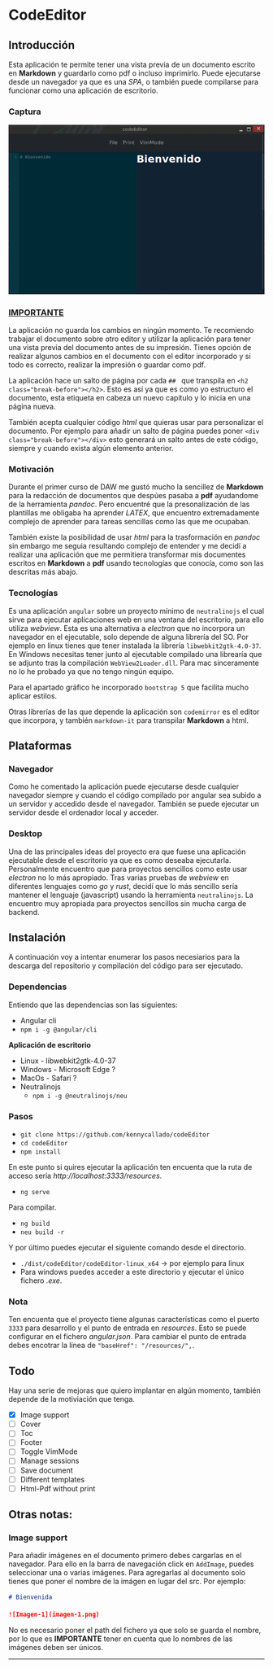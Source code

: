 # CodeEditor

## Introducción

Esta aplicación te permite tener una vista previa de un documento escrito en **Markdown** y guardarlo como pdf o incluso imprimirlo. Puede ejecutarse desde un navegador ya que es una _SPA_, o también puede compilarse para funcionar como una aplicación de escritorio.

### Captura

![Imagen-1](./screenshot.png)

### <u>IMPORTANTE</u>

La aplicación no guarda los cambios en ningún momento. Te recomiendo trabajar el documento sobre otro editor y utilizar la aplicación para tener una vista previa del documento antes de su impresión. Tienes opción de realizar algunos cambios en el documento con el editor incorporado y si todo es correcto, realizar la impresión o guardar como pdf.

La aplicación hace un salto de página por cada `## ` que transpila en `<h2 class="break-before"></h2>`. Esto es así ya que es como yo estructuro el documento, esta etiqueta en cabeza un nuevo capítulo y lo inicia en una página nueva.

También acepta cualquier código _html_ que quieras usar para personalizar el documento. Por ejemplo para añadir un salto de página puedes poner `<div class="break-before"></div>` esto generará un salto antes de este código, siempre y cuando exista algún elemento anterior.

### Motivación

Durante el primer curso de DAW me gustó mucho la sencillez de **Markdown** para la redacción de documentos que despúes pasaba a **pdf** ayudandome de la herramienta _pandoc_. Pero encuentré que la presonalización de las plantillas me obligaba ha aprender _LATEX_, que encuentro extremadamente complejo de aprender para tareas sencillas como las que me ocupaban.

También existe la posibilidad de usar _html_ para la trasformación en _pandoc_ sin embargo me seguia resultando complejo de entender y me decidí a realizar una aplicación que me permitiera transformar mis documentes escritos en **Markdown** a **pdf** usando tecnologías que conocía, como son las descritas más abajo.

### Tecnologías

Es una aplicación `angular` sobre un proyecto mínimo de `neutralinojs` el cual sirve para ejecutar aplicaciones web en una ventana del escritorio, para ello utiliza _webview_. Esta es una alternativa a _electron_ que no incorpora un navegador en el ejecutable, solo depende de alguna librería del SO. Por ejemplo en linux tienes que tener instalada la librería `libwebkit2gtk-4.0-37`. En Windows necesitas tener junto al ejecutable compilado una librearía que se adjunto tras la compilación `WebView2Loader.dll`. Para mac sinceramente no lo he probado ya que no tengo ningún equipo.

Para el apartado gráfico he incorporado `bootstrap 5` que facilita mucho aplicar estilos.

Otras librerías de las que depende la aplicación son `codemirror` es el editor que incorpora, y también `markdown-it` para transpilar **Markdown** a html.

## Plataformas

### Navegador

Como he comentado la aplicación puede ejecutarse desde cualquier navegador siempre y cuando el código compilado por angular sea subido a un servidor y accedido desde el navegador. También se puede ejecutar un servidor desde el ordenador local y acceder.

### Desktop

Una de las principales ideas del proyecto era que fuese una aplicación ejecutable desde el escritorio ya que es como deseaba ejecutarla. Personalmente encuentro que para proyectos sencillos como este usar _electron_ no lo más apropiado.  Tras varias pruebas de _webview_ en diferentes lenguajes como _go_ y _rust_, decidí que lo más sencillo sería mantener el lenguaje (javascript) usando la herramienta `neutralinojs`. La encuentro muy apropiada para proyectos sencillos sin mucha carga de backend.

## Instalación

A continuación voy a intentar enumerar los pasos necesiarios para la descarga del repositorio y compilación del código para ser ejecutado.

### Dependencias

Entiendo que las dependencias son las siguientes:

- Angular cli
- `npm i -g @angular/cli`

**Aplicación de escritorio**
- Linux - libwebkit2gtk-4.0-37
- Windows - Microsoft Edge ?
- MacOs - Safari ?
- Neutralinojs
  - `npm i -g @neutralinojs/neu`

### Pasos

- `git clone https://github.com/kennycallado/codeEditor`
- `cd codeEditor`
- `npm install`

En este punto si quires ejecutar la aplicación ten encuenta que la ruta de acceso sería
_http://localhost:3333/resources_.
- `ng serve`

Para compilar.
- `ng build`
- `neu build -r`

Y por último puedes ejecutar el siguiente comando desde el directorio.
- `./dist/codeEditor/codeEditor-linux_x64` -> por ejemplo para linux
- Para windows puedes acceder a este directorio y ejecutar el único fichero _.exe_.


### Nota

Ten encuenta que el proyecto tiene algunas características como el puerto `3333` para desarrollo y el punto de entrada en _resources_. Esto se puede configurar en el fichero _angular.json_. Para cambiar el punto de entrada debes encotrar la línea de `"baseHref": "/resources/",`.

## Todo

Hay una serie de mejoras que quiero implantar en algún momento, también depende de la motiviación que tenga.

- [x] Image support
- [ ] Cover
- [ ] Toc
- [ ] Footer
- [ ] Toggle VimMode
- [ ] Manage sessions
- [ ] Save document
- [ ] Different templates
- [ ] Html-Pdf without print

## Otras notas:

### Image support

Para añadir imágenes en el documento primero debes cargarlas en el navegador. Para ello en la barra de navegación click en `AddImage`, puedes seleccionar una o varias imágenes. Para agregarlas al documento solo tienes que poner el nombre de la imágen en lugar del src. Por ejemplo:

``` markdown
# Bienvenida

![Imagen-1](imagen-1.png)
```

No es necesario poner el path del fichero ya que solo se guarda el nombre, por lo que es **IMPORTANTE** tener en cuenta que lo nombres de las imágenes deben ser únicos.

---


